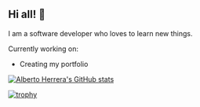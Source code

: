 ## Hi all! :love_you_gesture:
I am  a software developer who loves to learn new things.

Currently working on:
- Creating my portfolio

[![Alberto Herrera's GitHub stats](https://github-readme-stats.vercel.app/api?username=alberturria&hide=stars&count_private=true&show_icons=true&theme=blueberry)](https://github.com/anuraghazra/github-readme-stats)

[![trophy](https://github-profile-trophy.vercel.app/?username=alberturria&theme=chalk)](https://github.com/ryo-ma/github-profile-trophy)
